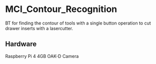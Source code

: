 # MCI_Contour_Recognition
BT for finding the contour of tools with a single button operation to cut drawer inserts with a lasercutter.

## Hardware
Raspberry Pi 4 4GB
OAK-D Camera
